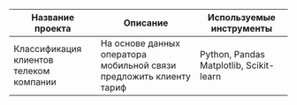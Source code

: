 |  Название проекта | Описание | Используемые инструменты |
| --------------------- | ---------------------- |-----------------------------|
| Классификация клиентов <br>телеком компании|На основе данных оператора мобильной связи <br>предложить клиенту тариф| Python, Pandas <br> Matplotlib, Scikit-learn|
